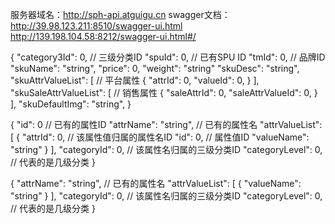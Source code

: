 服务器域名：http://sph-api.atguigu.cn
swagger文档：
http://39.98.123.211:8510/swagger-ui.html
http://139.198.104.58:8212/swagger-ui.html#/

<!-- 添加SKU post请求需要携带 -->
{
  "category3Id": 0, // 三级分类ID
  "spuId": 0, // 已有SPU ID
  "tmId": 0, // 品牌ID
  "skuName": "string",
  "price": 0,
  "weight": "string"
  "skuDesc": "string",
  "skuAttrValueList": [ // 平台属性
    {
      "attrId": 0,
      "valueId": 0,
    }
  ],
  "skuSaleAttrValueList": [ // 销售属性
    {
      "saleAttrId": 0,
      "saleAttrValueId": 0,
    }
  ],
  "skuDefaultImg": "string",
}

<!-- 编辑已有属性 -->
{
  "id": 0 // 已有的属性ID
  "attrName": "string", // 已有的属性名
  "attrValueList": [
    {
      "attrId": 0, // 该属性值归属的属性名ID
      "id": 0, // 属性值ID
      "valueName": "string"
    }
  ],
  "categoryId": 0, // 该属性名归属的三级分类ID
  "categoryLevel": 0, // 代表的是几级分类
}
<!-- 添加新属性 -->
{
  "attrName": "string", // 已有的属性名
  "attrValueList": [
    {
      "valueName": "string"
    }
  ],
  "categoryId": 0, // 该属性名归属的三级分类ID
  "categoryLevel": 0, // 代表的是几级分类
}